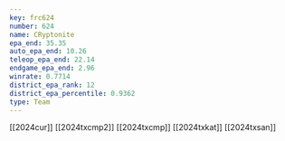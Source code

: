 ```yaml
---
key: frc624
number: 624
name: CRyptonite
epa_end: 35.35
auto_epa_end: 10.26
teleop_epa_end: 22.14
endgame_epa_end: 2.96
winrate: 0.7714
district_epa_rank: 12
district_epa_percentile: 0.9362
type: Team
---
```

[[2024cur]]
[[2024txcmp2]]
[[2024txcmp]]
[[2024txkat]]
[[2024txsan]]
